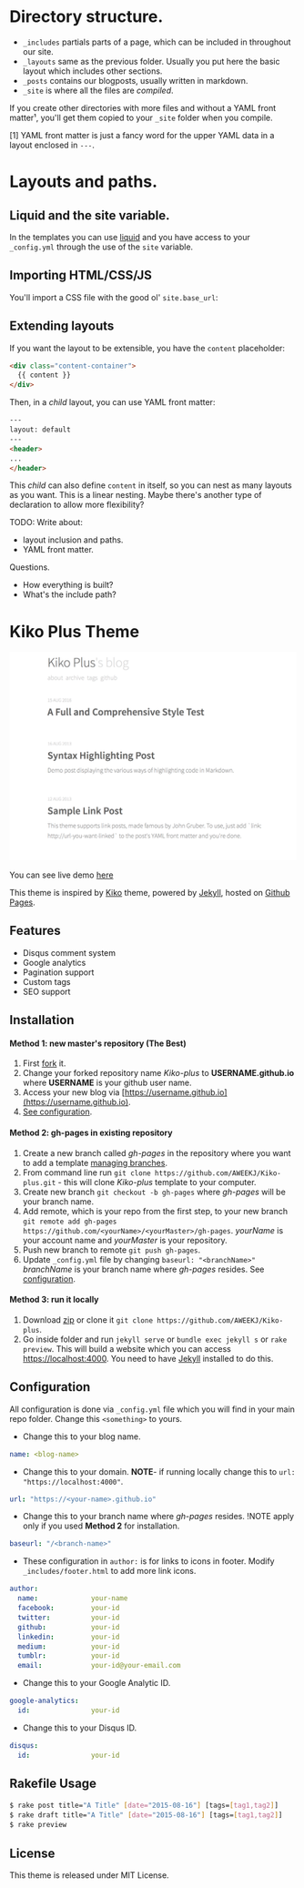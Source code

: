 # Directory structure.

- `_includes` partials parts of a page,
which can be included in throughout our
site.
- `_layouts` same as the previous folder.
Usually you put here the basic layout which
includes other sections.
- `_posts` contains our blogposts, usually
written in markdown.
- `_site` is where all the files are
*compiled*.

If you create other directories with more
files and without a YAML front matter¹,
you'll get them copied to your `_site`
folder when you compile.

[1] YAML front matter is just a fancy word
for the upper YAML data in a layout enclosed
in `---`.

# Layouts and paths.

## Liquid and the site variable.
In the templates you can use
[liquid](https://shopify.github.io/liquid/)
and you have access to your `_config.yml`
through the use of the `site` variable.

## Importing HTML/CSS/JS
You'll import a CSS file with the good ol'
`site.base_url`:

> <link rel="stylesheet" href="{{ site.baseurl }}/assets/css/main.css">

## Extending layouts
If you want the layout to be extensible, you
have the `content` placeholder:

```html
<div class="content-container">
  {{ content }}
</div>
```

Then, in a *child* layout, you can use YAML front
matter:

```html
---
layout: default
---
<header>
...
</header>
```

This *child* can also define `content` in
itself, so you can nest as many layouts as
you want. This is a linear nesting. Maybe
there's another type of declaration to allow
more flexibility?


TODO: Write about:
- layout inclusion and paths.
- YAML front matter.

Questions.

- How everything is built?
- What's the include path?

# Kiko Plus Theme

![image](/images/image.png)

You can see live demo [here](https://aweekj.github.io/Kiko-plus)

This theme is inspired by [Kiko](http://github.com/gfjaru/Kiko) theme, powered by [Jekyll](http://jekyllrb.com), hosted on [Github Pages](https://pages.github.com).

## Features

- Disqus comment system
- Google analytics
- Pagination support
- Custom tags
- SEO support


## Installation

#### Method 1: new master's repository (The Best)

1. First [fork](https://github.com/AWEEKJ/Kiko-plus/fork) it.
2. Change your forked repository name _Kiko-plus_ to __USERNAME.github.io__ where
   __USERNAME__ is your github user name.
3. Access your new blog via [https://username.github.io](https://username.github.io).
4. [See configuration](#configuration).

#### Method 2: gh-pages in existing repository

1. Create a new branch called _gh-pages_ in the repository where you want to add a template [managing branches](https://help.github.com/articles/creating-and-deleting-branches-within-your-repository/).
2. From command line run `git clone https://github.com/AWEEKJ/Kiko-plus.git` - this will clone _Kiko-plus_ template to your computer.
3. Create new branch `git checkout -b gh-pages` where _gh-pages_ will be your branch name.
4. Add remote, which is your repo from the first step, to your new branch `git remote add gh-pages https://github.com/<yourName>/<yourMaster>/gh-pages`. _yourName_ is your account name and _yourMaster_ is your repository.
5. Push new branch to remote `git push gh-pages`.
6. Update `_config.yml` file by changing `baseurl: "<branchName>"` _branchName_ is your branch name where _gh-pages_ resides. See [configuration](#configuration).

#### Method 3: run it locally

1. Download [zip](https://github.com/AWEEKJ/Kiko-plus/archive/master.zip) or clone it `git clone https://github.com/AWEEKJ/Kiko-plus`.
2. Go inside folder and run `jekyll serve` or `bundle exec jekyll s` or `rake preview`. This will build a website which you can access [https://localhost:4000](https://localhost:4000). You need to have [Jekyll](https://jekyllrb.com/docs/installation/) installed to do this.


## Configuration

All configuration is done via `_config.yml` file which you will find in your main repo folder. Change this `<something>` to yours.

- Change this to your blog name.

```yml
name: <blog-name>
```

- Change this to your domain. **NOTE**- if running locally change this to `url: "https://localhost:4000"`.

```yml
url: "https://<your-name>.github.io"
```

- Change this to your branch name where _gh-pages_ resides. !NOTE apply only if you used __Method 2__ for installation.

```yml
baseurl: "/<branch-name>"
```

- These configuration in `author:` is for links to icons in footer. Modify `_includes/footer.html` to add more link icons.

```yml
author:
  name:             your-name
  facebook:         your-id
  twitter:          your-id
  github:           your-id
  linkedin:         your-id
  medium:           your-id
  tumblr:           your-id
  email:            your-id@your-email.com
```

- Change this to your Google Analytic ID.

```yml
google-analytics:
  id:               your-id
```

- Change this to your Disqus ID.

```yml
disqus:
  id:               your-id
```

## Rakefile Usage

```bash
$ rake post title="A Title" [date="2015-08-16"] [tags=[tag1,tag2]]
$ rake draft title="A Title" [date="2015-08-16"] [tags=[tag1,tag2]]
$ rake preview
```

## License

This theme is released under MIT License.
